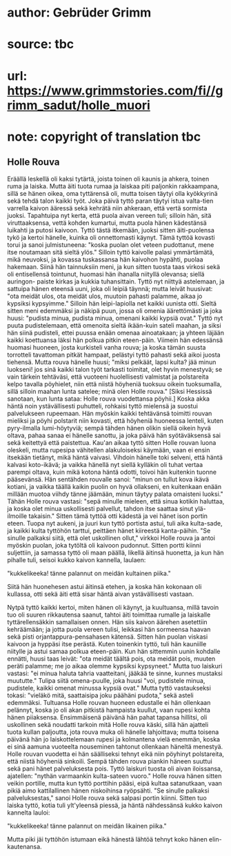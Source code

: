 # author: Gebrüder Grimm
# source: tbc
# url: https://www.grimmstories.com/fi//grimm_sadut/holle_muori
# note: copyright of translation tbc

## Holle Rouva 

Eräällä leskellä oli kaksi tytärtä, joista toinen oli kaunis ja ahkera,
toinen ruma ja laiska. Mutta äiti tuota rumaa ja laiskaa piti paljonkin
rakkaampana, sillä se hänen oikea, oma tyttärensä oli, mutta toisen
täytyi olla kyökkyrinä sekä tehdä talon kaikki työt. Joka päivä tyttö
paran täytyi istua valta-tien varrella kaivon ääressä sekä kehrätä niin
ahkeraan, että vertä sormista juoksi. Tapahtuipa nyt kerta, että puola
aivan vereen tuli; silloin hän, sitä viruttaaksensa, vettä kohden
kumartui, mutta puola hänen kädestänsä luikahti ja putosi kaivoon. Tyttö
tästä itkemään, juoksi sitten äiti-puolensa tykö ja kertoi hänelle,
kuinka oli onnettomasti käynyt. Tämä tyttöä kovasti torui ja sanoi
julmistuneena: "koska puolan olet veteen pudottanut, mene itse
noutamaan sitä sieltä ylös." Silloin tyttö kaivolle palasi ymmärtämätä,
mikä neuvoksi, ja kovassa tuskassansa hän kaivohon hypähti, puolaa
hakemaan. Siinä hän tainnuksiin meni, ja kun sitten tuosta taas virkosi
sekä oli entisellensä tointunut, huomasi hän ihanalla niityllä olevansa;
siellä auringon- paiste kirkas ja kukkia tuhansittain. Tyttö nyt niittyä
astelemaan, ja sattuipa hänen eteensä uuni, joka oli leipiä täynnä;
mutta leivät huusivat: "ota meidät ulos, ota meidät ulos, muutoin
pahasti palamme, aikaa jo kypsiksi kypsyimme." Silloin hän
leipi-lapiolla net kaikki uunista otti. Sieltä sitten meni edemmäksi ja
näkipä puun, jossa oli omenia äärettömästi ja joka huusi: "pudista
minua, pudista minua, omenani kaikki kypsiä ovat." Tyttö nyt puuta
pudistelemaan, että omenoita sieltä ikään-kuin sateli maahan, ja siksi
hän siinä pudisteli, ettei puussa enään omenaa ainoatakaan; ja yhteen
läjään kaikki koettuansa läksi hän polkua pitkin eteen-päin. Viimein hän
edessänsä huomasi huoneen, josta kurkisteli vanha rouva; ja koska tämän
suusta torrotteli tavattoman pitkät hampaat, pelästyi tyttö pahasti sekä
aikoi juosta tiehensä. Mutta rouva hänelle huusi; "miksi pelkäät, lapsi
kulta? jää minun luokseni! jos sinä kaikki talon työt tarkasti toimitat,
olet hyvin menestyvä; se vain tärkein tehtäväsi, että vuoteeni
huolellisesti valmistat ja polstareita kelpo tavalla pöyhielet, niin
että niistä höyheniä tuoksuu oikein tuoksumalla, sillä silloin maahan
lunta satelee; minä olen Holle rouva." [Siksi Hessissä sanotaan, kun
lunta sataa: Holle rouva vuodettansa pöyhii.] Koska akka häntä noin
ystävällisesti puhutteli, rohkaisi tyttö mielensä ja suostui
palvelukseen rupeemaan. Hän myöskin kaikki tehtävänsä toimitti rouvan
mieliksi ja pöyhi polstarit niin kovasti, että höyheniä huoneessa
lenteli, kuten pyry-ilmalla lumi-höytyviä; sempä tähden hänen olikin
siellä oikein hyvä oltava, pahaa sanaa ei hänelle sanottu, ja joka päivä
hän syötäväksensä sai sekä keitettyä että paistettua. Kau'an aikaa
tyttö sitten Holle rouvan luona oleskeli, mutta rupesipa vähitellen
alakuloiseksi käymään, vaan ei ensin itsekään tietänyt, mikä häntä
vaivasi. Vihdoin hänelle toki selveni, että häntä kalvasi koto-ikävä; ja
vaikka hänellä nyt siellä kylläkin oli tuhat vertaa parempi oltava, kuin
mikä kotona häntä odotti, toivoi hän kuitenkin tuonne pääsevänsä. Hän
sentähden rouvalle sanoi: "minun on tullut kova ikävä kotiani, ja
vaikka täällä kaikin puolin on hyvä ollakseni, en kuitenkaan enään
millään muotoa viihdy tänne jäämään, minun täytyy palata omaisteni
luoksi." Tähän Holle rouva vastasi: "sepä minulle mieleen, että sinua
kotikin haluttaa, ja koska olet minua uskollisesti palvellut, tahdon
itse saattaa sinut ylä-ilmoille takaisin." Sitten tämä tyttöä otti
kädestä ja vei hänet ison portin eteen. Tuopa nyt aukeni, ja juuri kun
tyttö portista astui, tuli aika kulta-sade, ja kaikki kulta tyttöhön
tarttui, peittäen hänet kiireestä kanta-päihin. "Se sinulle palkaksi
siitä, että olet uskollinen ollut," virkkoi Holle rouva ja antoi
myöskin puolan, joka tytöltä oli kaivoon pudonnut. Sitten portti kiinni
suljettiin, ja samassa tyttö oli maan päällä, likellä äitinsä huonetta,
ja kun hän pihalle tuli, seisoi kukko kaivon kannella, laulaen:

"kukkelikeeka!
tänne palannut on meidän kultainen piika."

Siitä hän huonehesen astui äitinsä etehen, ja koska hän kokonaan oli
kullassa, otti sekä äiti että sisar häntä aivan ystävällisesti vastaan.

Nytpä tyttö kaikki kertoi, miten hänen oli käynyt, ja kuultuansa, millä
tavoin tuo oli suuren rikkautensa saanut, tahtoi äiti toimittaa rumalle
ja laiskalle tyttärellensäkkin samallaisen onnen. Hän siis kaivon
äärehen asetettiin kehräämään; ja jotta puola vereen tulisi, leikkasi
hän sormeensa haavan sekä pisti orjantappura-pensahasen kätensä. Sitten
hän puolan viskasi kaivoon ja hyppäsi itse perästä. Kuten toinenkin
tyttö, tuli hän kauniille niitylle ja astui samaa polkua eteen-päin. Kun
hän sittemmin uunin kohdalle ennätti, huusi taas leivät: "ota meidät
täältä pois, ota meidät pois, muuten peräti palamme; me jo aikaa olemme
kypsiksi kypsyneet." Mutta tuo laiskuri vastasi: "ei minua haluta
tahria vaatteitani, jääkää te sinne, kunnes mustaksi muututte." Tulipa
siitä omena-puulle, joka huusi "voi, pudistele minua, pudistele, kaikki
omenat minussa kypsiä ovat." Mutta tyttö vastaukseksi tokasi: "vieläkö
mitä, saattaisipa joku päähäni pudota," sekä asteli edemmäksi.
Tultuansa Holle rouvan huoneen edustalle ei hän ollenkaan pelännyt,
koska jo oli akan pitkistä hampaista kuullut, vaan rupesi kohta hänen
piiaksensa. Ensimmäisenä päivänä hän pahat tapansa hillitsi, oli
uskollinen sekä noudatti tarkoin mitä Holle rouva käski, sillä hän
ajatteli tuota kullan paljoutta, jota rouva muka oli hänelle
lahjoittava; mutta toisena päivänä hän jo laiskottelemaan rupesi ja
kolmantena vielä enemmän, koska ei sinä aamuna vuoteelta nouseminen
tahtonut ollenkaan häneltä menestyä. Holle rouvan vuodetta ei hän
säälliseksi tehnyt eikä niin pöyhinyt polstareita, että niistä höyheniä
sinkoili. Sempä tähden rouva piankin häneen suuttui sekä pani hänet
palveluksesta pois. Tyttö laiskuri tuosta oli aivan iloissansa,
ajatellen: "nythän varmaankin kulta-sateen vuoro." Holle rouva hänen
sitten veikin portille, mutta kun tyttö porttihin pääsi, eipä kultaa
satanutkaan, vaan pikiä aimo kattilallinen hänen niskoihinsa ryöpsähti.
"Se sinulle palkaksi palveluksestas," sanoi Holle rouva sekä salpasi
portin kiinni. Sitten tuo laiska tyttö, kotia tuli ylt'yleensä piessä,
ja häntä nähdessänsä kukko kaivon kannelta lauloi:

"kukkelikeeka!
tänne palannut on meidän likainen piika."

Mutta piki jäi tyttöhön istumaan eikä hänestä lähtöä tehnyt koko hänen
elin-kautenansa.

